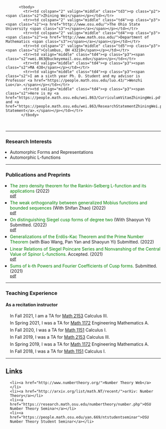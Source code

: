 <!DOCTYPE html PUBLIC “-//W3C//DTD XHTML 1.0 Strict//EN”>

<html><head>

<!-- Global site tag (gtag.js) - Google Analytics -->
<script async src="https://www.googletagmanager.com/gtag/js?id=G-JQYT632GPP"></script>
<script>
  window.dataLayer = window.dataLayer || [];
  function gtag(){dataLayer.push(arguments);}
  gtag('js', new Date());

  gtag('config', 'G-JQYT632GPP');
</script>

<title>Zhining Wei</title>

  <link rel="stylesheet" href="mystyle.css" type="text/css">
  <style type="text/css" media="all">
    div.block
    {
      padding: 0 2em 1ex 2em;
      line-height: 1.2em;
    }
    ul
    {
      margin: 0 0 0 1em;
      padding: 0;
    }
    .simplelist
    {
      padding: 0pt 5pt 0pt 0pt;
      list-style-type: none;
      margin: 0;
    }
    li.title
    {
      list-style-type: square;
      margin-top: 6px;
    }
    span.title
    {
      color: #008000;
    }
    li.journal
    {
      list-style-type: none;
    }
    li.pdf
    {
      font-size: 90%;
      list-style-type: none;
    }
    li.instructor
    {
      list-style-type: none;
      margin-top: 6px;
    }
      li.grading
    {
      list-style-type: none;
      margin-top: 6px;
    }
    .paper
    {
      font-style: italic;
    }
    .coauthor
    {
      font-variant: small-caps;
    }
    p.clear
    {
      margin: 0;
      padding: 0;
      clear: both;
    }
    #main
    {
      color: black;
      padding: 10pt 15pt 10pt 15pt;
      margin: 0pt;
      line-height: 1.2em;
    }
    #repseminar
    {
      background-color: lightsalmon;
      text-align: center;
      padding: 2pt 5pt 3pt 5px;
      margin: 0;
      border: thin red solid;
      line-height: 1em;
      width: 150px;
      height: 45px;
      color: black;
    }
    #conference
    {
      background-color: #6CC417;
      text-align: center;
      padding: 2pt 5pt 3pt 5px;
      margin: 0 10px 0 40px;
      border: thin #006600 solid;
      line-height: 1em;
      width: 150px;
      color: black;
    }
    a.ou
    {
      color: black;
      text-decoration: none;
    }
    a.ou:hover
    {
      color: black;
      text-decoration: underline;
    }
  </style>
</head>
<body>

          <tbody>
            <tr><td colspan="2" valign="middle" class="td3"><p class="p2"><span class="s2">Zhining Wei</span></p></td></tr>
            <tr><td colspan="2" valign="middle" class="td4"><p class="p3"><span class="s2"><a href="http://www.osu.edu/">The Ohio State University <span class="s3"></span></a></span></p></td></tr>
            <tr><td colspan="2" valign="middle" class="td4"><p class="p3"><span class="s2"><a href="http://www.math.osu.edu/">Department of Mathematics <span class="s3"></span></a></span></p></td></tr>
            <tr><td colspan="2" valign="middle" class="td5"><p class="p3"><span class="s2">Columbus, OH 43210</span></p></td></tr>
            <tr><td valign="middle" class="td4"><p class="p3"><span class="s2">wei.863@buckeyemail.osu.edu</span></p></td></tr>
            <tr><td valign="middle" class="td4"><p class="p3"><span class="s2">MA 438</span></p></td></tr>
            <tr><td valign="middle" class="td4"><p class="p3"><span class="s2">I am a sixth year Ph. D. Student and my advisor is Professor <a href="https://people.math.osu.edu/luo.43/">Wenzhi Luo</a>.</span></p></td></tr>
            <tr><td valign="middle" class="td4"><p class="p3"><span class="s2">Here is my <a href="https://people.math.osu.edu/wei.863/CurriculumVitaeZhiningWei.pdf">CV</a> and <a href="https://people.math.osu.edu/wei.863/ResearchStatementZhiningWei.pdf">Research Statement</a>.</span></p></td></tr>
           </tbody>

<p class="p4"><span class="s1"></span><br></p>

<hr />

<h3><b>Research Interests</b></h3>
<ul class="ul1">
  <li>Automorphic Forms and Representations</li>
  <li>Automorphic L-functions</li>
</ul>



<hr />

<h3><b>Publications and Preprints</b></h3>
<ul class="ul1">

  <li class="title"><span class="title">The zero density theorem for the Rankin-Selberg L-function and its applications</span>  (2022)</li>
  <li class="pdf"><a href="https://people.math.osu.edu/wei.863/Papers/The zero density theorem for the Rankin Selberg L function and its applications.pdf">pdf</a></li>

  <li class="title"><span class="title">The weak orthogonality between generalized Mobius functions and bounded sequences</span>  (With Shifan Zhao) (2022)</li>
  <li class="pdf"><a href="https://people.math.osu.edu/wei.863/Papers/The weak orthogonality between generalized Mobius functions and bounded sequences.pdf">pdf</a></li>


  <li class="title"><span class="title">On distinguishing Siegel cusp forms of degree two</span>  (With Shaoyun Yi) Submitted. (2022)</li>
  <li class="pdf"><a href="https://people.math.osu.edu/wei.863/Papers/On distinguishing Siegel cusp forms of degree two.pdf">pdf</a></li>

  <li class="title"><span class="title">Generalizations of the Erd&#337s-Kac Theorem and the Prime Number Theorem</span> (with Biao Wang, Pan Yan and Shaoyun Yi) Submitted. (2022)</li>



  <li class="title"><span class="title">Linear Relations of Siegel Poincare Series and Nonvanshing of the Central Value of Spinor L-functions.</span>  Accepted. (2021)</li>
  <li class="pdf"><a href="https://people.math.osu.edu/wei.863/Papers/Linear Relations of Siegel Poincare Series and Nonvanshing of the Central Value of Spinor L-functions.pdf">pdf</a></li>


  <li class="title"><span class="title">Sums of k-th Powers and Fourier Coefficients of Cusp forms.</span> Submitted. (2021)</li>
  <li class="pdf"><a href="https://people.math.osu.edu/wei.863/Papers/Sums of k-th Powers and Fourier Coefficients of Cusp forms.pdf">pdf</a></li>



</ul>



<hr />


<h3><b>Teaching Experience</b></h3>

<h4>As a recitation instructor</h4>

<ul class="ul1">
  <li class="instructor">In Fall 2021, I am a TA for <a href="https://math.osu.edu/courses/2153"> Math 2153</a> Calculus III.</li>

  <li class="instructor">In Spring 2021, I was a TA for <a href="https://math.osu.edu/courses/1172"> Math 1172</a> Engineering Mathematics A.</li>

  <li class="instructor">In Fall 2020, I was a TA for <a href="https://math.osu.edu/courses/1151"> Math 1151</a> Calculus I.</li>

  <li class="instructor">In Fall 2019, I was a TA for <a href="https://math.osu.edu/courses/2153"> Math 2153</a> Calculus III.</li>

  <li class="instructor">In Spring 2019, I was a TA for <a href="https://math.osu.edu/courses/1172"> Math 1172</a> Engineering Mathematics A.</li>

  <li class="instructor">In Fall 2018, I was a TA for <a href="https://math.osu.edu/courses/1151"> Math 1151</a> Calculus I.</li>

</ul>


<hr />

<h2>Links</h2>
<ul>
 
    <li><a href="http://www.numbertheory.org/">Number Theory Web</a></li>
    <li><a href="http://arxiv.org/list/math.NT/recent/">arXiv: Number Theory</a></li>
    <li><a href="https://research.math.osu.edu/numbertheory/number.php">OSU Number Theory Seminar</a></li>
    <li><a href="https://people.math.osu.edu/yan.669/ntstudentseminar">OSU Number Theory Student Seminar</a></li>

</ul>

</body>
</html>
